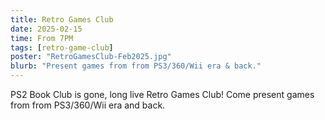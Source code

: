 ```yaml
---
title: Retro Games Club
date: 2025-02-15
time: From 7PM
tags: [retro-game-club]
poster: "RetroGamesClub-Feb2025.jpg"
blurb: "Present games from from PS3/360/Wii era & back."
---
```


PS2 Book Club is gone, long live Retro Games Club! Come present games from from PS3/360/Wii era and back.